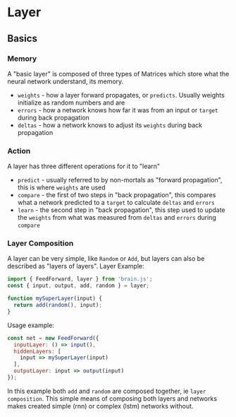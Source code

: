 # Layer

## Basics
### Memory
A "basic layer" is composed of three types of Matrices which store what the neural network understand, its memory.
* `weights` - how a layer forward propagates, or `predicts`. Usually weights initialize as random numbers and are
* `errors` - how a network knows how far it was from an input or `target` during back propagation
* `deltas` - how a network knows to adjust its `weights` during back propagation

### Action 
A layer has three different operations for it to "learn" 
* `predict` - usually referred to by non-mortals as "forward propagation", this is where `weights` are used
* `compare` - the first of two steps in "back propagation", this compares what a network predicted to a `target` to calculate `deltas` and `errors`
* `learn` - the second step in "back propagation", this step used to update the `weights` from what was measured from `deltas` and `errors` during `compare`


### Layer Composition
A layer can be very simple, like `Random` or `Add`, but layers can also be described as "layers of layers".
Layer Example:
```js
import { FeedForward, layer } from 'brain.js';
const { input, output, add, random } = layer;

function mySuperLayer(input) {
  return add(random(), input);
}
```

Usage example:
```js
const net = new FeedForward({
  inputLayer: () => input(),
  hiddenLayers: [
    input => mySuperLayer(input)
  ],
  outputLayer: input => output(input)
});
```
In this example both `add` and `random` are composed together, ie `layer composition`.  This simple means of composing
both layers and networks makes created simple (rnn) or complex (lstm) networks without.

